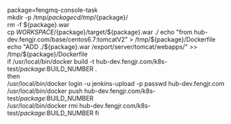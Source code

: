 package=fengmq-console-task  
mkdir -p /tmp/${package}  
cd /tmp/${package}/  
rm -f ${package}.war  
cp ${WORKSPACE}/${package}/target/${package}.war ./  
echo "from hub-dev.fengjr.com/base/centos6.7:tomcatV2" > /tmp/${package}/Dockerfile  
echo "ADD ./${package}.war /export/server/tomcat/webapps/" >> /tmp/${package}/Dockerfile  
if /usr/local/bin/docker build -t  hub-dev.fengjr.com/k8s-test/${package}:$BUILD_NUMBER .   
	then    
				/usr/local/bin/docker login -u jenkins-upload -p passwd hub-dev.fengjr.com      
				/usr/local/bin/docker push hub-dev.fengjr.com/k8s-test/${package}:$BUILD_NUMBER    
				/usr/local/bin/docker rmi  hub-dev.fengjr.com/k8s-test/${package}:$BUILD_NUMBER
fi
